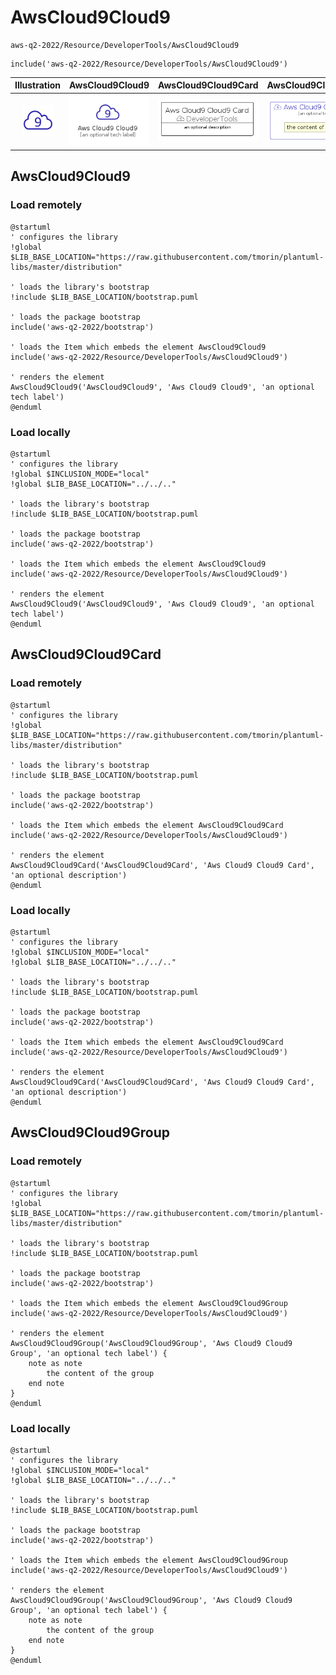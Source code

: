 # AwsCloud9Cloud9


```text
aws-q2-2022/Resource/DeveloperTools/AwsCloud9Cloud9
```

```text
include('aws-q2-2022/Resource/DeveloperTools/AwsCloud9Cloud9')
```



| Illustration | AwsCloud9Cloud9 | AwsCloud9Cloud9Card | AwsCloud9Cloud9Group |
| :---: | :---: | :---: | :---: |
| ![illustration for Illustration](../../../aws-q2-2022/Resource/DeveloperTools/AwsCloud9Cloud9.png) | ![illustration for AwsCloud9Cloud9](../../../aws-q2-2022/Resource/DeveloperTools/AwsCloud9Cloud9.Local.png) | ![illustration for AwsCloud9Cloud9Card](../../../aws-q2-2022/Resource/DeveloperTools/AwsCloud9Cloud9Card.Local.png) | ![illustration for AwsCloud9Cloud9Group](../../../aws-q2-2022/Resource/DeveloperTools/AwsCloud9Cloud9Group.Local.png) |




## AwsCloud9Cloud9

### Load remotely
```plantuml
@startuml
' configures the library
!global $LIB_BASE_LOCATION="https://raw.githubusercontent.com/tmorin/plantuml-libs/master/distribution"

' loads the library's bootstrap
!include $LIB_BASE_LOCATION/bootstrap.puml

' loads the package bootstrap
include('aws-q2-2022/bootstrap')

' loads the Item which embeds the element AwsCloud9Cloud9
include('aws-q2-2022/Resource/DeveloperTools/AwsCloud9Cloud9')

' renders the element
AwsCloud9Cloud9('AwsCloud9Cloud9', 'Aws Cloud9 Cloud9', 'an optional tech label')
@enduml
```

### Load locally
```plantuml
@startuml
' configures the library
!global $INCLUSION_MODE="local"
!global $LIB_BASE_LOCATION="../../.."

' loads the library's bootstrap
!include $LIB_BASE_LOCATION/bootstrap.puml

' loads the package bootstrap
include('aws-q2-2022/bootstrap')

' loads the Item which embeds the element AwsCloud9Cloud9
include('aws-q2-2022/Resource/DeveloperTools/AwsCloud9Cloud9')

' renders the element
AwsCloud9Cloud9('AwsCloud9Cloud9', 'Aws Cloud9 Cloud9', 'an optional tech label')
@enduml
```

## AwsCloud9Cloud9Card

### Load remotely
```plantuml
@startuml
' configures the library
!global $LIB_BASE_LOCATION="https://raw.githubusercontent.com/tmorin/plantuml-libs/master/distribution"

' loads the library's bootstrap
!include $LIB_BASE_LOCATION/bootstrap.puml

' loads the package bootstrap
include('aws-q2-2022/bootstrap')

' loads the Item which embeds the element AwsCloud9Cloud9Card
include('aws-q2-2022/Resource/DeveloperTools/AwsCloud9Cloud9')

' renders the element
AwsCloud9Cloud9Card('AwsCloud9Cloud9Card', 'Aws Cloud9 Cloud9 Card', 'an optional description')
@enduml
```

### Load locally
```plantuml
@startuml
' configures the library
!global $INCLUSION_MODE="local"
!global $LIB_BASE_LOCATION="../../.."

' loads the library's bootstrap
!include $LIB_BASE_LOCATION/bootstrap.puml

' loads the package bootstrap
include('aws-q2-2022/bootstrap')

' loads the Item which embeds the element AwsCloud9Cloud9Card
include('aws-q2-2022/Resource/DeveloperTools/AwsCloud9Cloud9')

' renders the element
AwsCloud9Cloud9Card('AwsCloud9Cloud9Card', 'Aws Cloud9 Cloud9 Card', 'an optional description')
@enduml
```

## AwsCloud9Cloud9Group

### Load remotely
```plantuml
@startuml
' configures the library
!global $LIB_BASE_LOCATION="https://raw.githubusercontent.com/tmorin/plantuml-libs/master/distribution"

' loads the library's bootstrap
!include $LIB_BASE_LOCATION/bootstrap.puml

' loads the package bootstrap
include('aws-q2-2022/bootstrap')

' loads the Item which embeds the element AwsCloud9Cloud9Group
include('aws-q2-2022/Resource/DeveloperTools/AwsCloud9Cloud9')

' renders the element
AwsCloud9Cloud9Group('AwsCloud9Cloud9Group', 'Aws Cloud9 Cloud9 Group', 'an optional tech label') {
    note as note
        the content of the group
    end note
}
@enduml
```

### Load locally
```plantuml
@startuml
' configures the library
!global $INCLUSION_MODE="local"
!global $LIB_BASE_LOCATION="../../.."

' loads the library's bootstrap
!include $LIB_BASE_LOCATION/bootstrap.puml

' loads the package bootstrap
include('aws-q2-2022/bootstrap')

' loads the Item which embeds the element AwsCloud9Cloud9Group
include('aws-q2-2022/Resource/DeveloperTools/AwsCloud9Cloud9')

' renders the element
AwsCloud9Cloud9Group('AwsCloud9Cloud9Group', 'Aws Cloud9 Cloud9 Group', 'an optional tech label') {
    note as note
        the content of the group
    end note
}
@enduml
```

